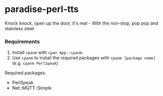 # paradise-perl-tts
Knock knock, open up the door, it's real - With the non-stop, pop pop and stainless steel

### Requirements
1. Install `cpanm` with `cpan App::cpanm`.
2. Use `cpanm` to install the required packages with `cpanm [package name]` (e.g. `cpanm PerlSpeak`)

Required packages:
- PerlSpeak
- Net::MQTT::Simple
